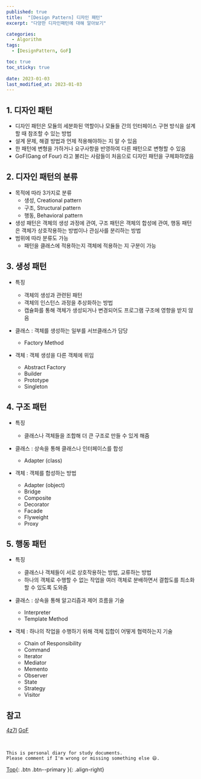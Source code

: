 ```yaml
---
published: true
title:  "[Design Pattern] 디자인 패턴"
excerpt: "다양한 디자인패턴에 대해 알아보기"

categories:
  - Algorithm
tags:
  - [DesignPattern, GoF]

toc: true
toc_sticky: true
 
date: 2023-01-03
last_modified_at: 2023-01-03
---
```


## 1. 디자인 패턴
- 디자인 패턴은 모듈의 세분화된 역할이나 모듈들 간의 인터페이스 구현 방식을 설계 할 때 참조할 수 있는 방법
- 설계 문제, 해결 방법과 언제 적용해야하는 지 알 수 있음
- 한 패턴에 변형을 가하거나 요구사항을 반영하여 다른 패턴으로 변형할 수 있음
- GoF(Gang of Four) 라고 불리는 사람들이 처음으로 디자인 패턴을 구체화하였음

## 2. 디자인 패턴의 분류
- 목적에 따라 3가지로 분류
  - 생성, Creational pattern
  - 구조, Structural pattern
  - 행동, Behavioral pattern
- 생성 패턴은 객체의 생성 과정에 관여, 구조 패턴은 객체의 합성에 관여, 행동 패턴은 객체가 상호작용하는 방법이나 관심사를 분리하는 방법
- 범위에 따라 분류도 가능
  - 패턴을 클래스에 적용하는지 객체에 적용하는 지 구분이 가능

## 3. 생성 패턴
- 특징
  - 객체의 생성과 관련된 패턴
  - 객체의 인스턴스 과정을 추상화하는 방법
  - 캡슐화를 통해 객체가 생성되거나 변경되어도 프로그램 구조에 영향을 받지 않음

- 클래스 : 객체를 생성하는 일부를 서브클래스가 담당
  - Factory Method
- 객체 : 객체 생성을 다른 객체에 위임
  - Abstract Factory
  - Builder
  - Prototype
  - Singleton

## 4. 구조 패턴
- 특징
  - 클래스나 객체들을 조합해 더 큰 구조로 만들 수 있게 해줌

- 클래스 : 상속을 통해 클래스나 인터페이스를 합성
  - Adapter (class)
- 객체 : 객체를 합성하는 방법
  - Adapter (object)
  - Bridge
  - Composite
  - Decorator
  - Facade
  - Flyweight
  - Proxy

## 5. 행동 패턴
- 특징
  - 클래스나 객체들이 서로 상호작용하는 방법, 교류하는 방법
  - 하나의 객체로 수행할 수 없는 작업을 여러 객체로 분배하면서 결합도를 최소화 할 수 있도록 도와줌

- 클래스 : 상속을 통해 알고리즘과 제어 흐름을 기술
  - Interpreter
  - Template Method
- 객체 : 하나의 작업을 수행하기 위해 객체 집합이 어떻게 협력하는지 기술
  - Chain of Responsibility
  - Command
  - Iterator
  - Mediator
  - Memento
  - Observer
  - State
  - Strategy
  - Visitor

## 참고
[4z7l](https://4z7l.github.io/2020/12/25/design_pattern_GoF.html)
[GoF](https://springframework.guru/gang-of-four-design-patterns/)

<br>

    This is personal diary for study documents.
    Please comment if I'm wrong or missing something else 😄. 

[Top](#){: .btn .btn--primary }{: .align-right}